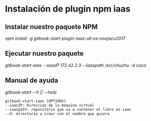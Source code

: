 # Instalación de plugin npm iaas

## Instalar nuestro paquete NPM
_npm install -g gitbook-start-plugin-iaas-ull-es-noejaco2017_

## Ejecutar nuestro paquete
_gitbook-start-iaas --iaasIP 172.42.2.3 --iaaspath /src/chuchu -d caca_

## Manual de ayuda
_gitbook-start --h || --help_
````````````````````
gitbook-start-iaas [OPTIONS]
--iaasIP: Direccion de la maquina virtual
--iaaspath: repositorio que va a contener el libro en iaas
--d: directorio a crear con el nombre que quiera
````````````````````
